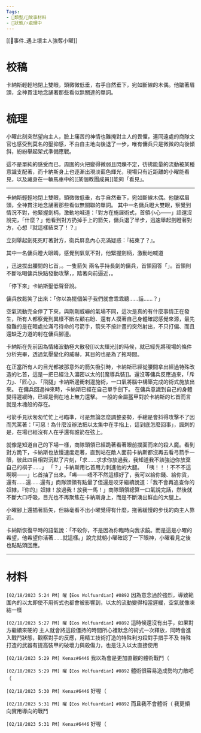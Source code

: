 ```yaml
---
Tags:
- 📎類型/🧱故事材料
- 📎狀態/⚡處理中
---
```

[[📄事件_遇上壞主人強奪小曜]]

# 校稿
卡納斯輕輕地閉上雙眼，頭微微低垂，右手自然垂下，宛如斷線的木偶。他皺著眉頭，全神貫注地念誦著那些看似無關連的單詞。

# 梳理
小曜此刻突然望向主人，臉上痛苦的神情也難掩對主人的畏懼，連同遠處的商隊文官也感受到莫名的壓抑感，不由自主地向後退了一步，唯有傭兵只是微微的向後傾斜，紛紛舉起架式準備應戰。

這不是單純的感受而已，周圍的火把變得微弱且閃爍不定，彷彿能量的流動被某種意識支配著，而卡納斯身上也逐漸出現淡藍色輝光，現場只有近距離的小曜能看見，以及藏身在一輛馬車中的[[某個教團成員]]能夠「看見」。

---
卡納斯輕輕地閉上雙眼，頭微微低垂，右手自然垂下，宛如斷線木偶。他皺褶眉頭，全神貫注地念誦著那些看似無關聯的單詞。
其中一名傭兵瞪大雙眼，察覺到情況不對，他緊握劍柄，激動地喊道：「對方在施展術式，首領小心——」話還沒說完，「什麼？」他看到對方扔掉手上的箭矢，傭兵退了半步，迅速舉起劍瞪著對方，心想『就這樣結束了！？』


立刻舉起劍死死盯著對方，衛兵屏息內心充滿疑惑：『結束了？』。

其中一名傭兵瞪大眼睛，感覺到氣氛不對，他緊握劍柄，激動地喊道

，迅速拔出腰間的匕首，。一隻箭矢
兩名手持長劍的傭兵，首領回答「」。首領則不斷吆喝傭兵快點發動攻擊，，踏著向前逼近，。

「停下來」卡納斯壓低聲音說。

傭兵放鬆笑了出來：「你以為擺個架子我們就會乖乖聽……話……？」

空氣流動完全停了下來，與剛剛威嚇的氣場不同，這次是真的有什麼事情正在發生，所有人都察覺到異樣不斷左顧右盼、還有人摸著自己身體確認感覺來源，最先發難的是在暗處拉滿弓待命的弓箭手，箭矢不按計畫的突然射出，不只打偏、而且還缺乏力道的射在傭兵腳邊。

卡納斯在先前因為情緒波動極大散發[[以太輝光]]的時候，就已經先將現場的條件分析完畢，透過氣壓變化的威嚇，其目的也是為了拖時間。

在正當所有人的目光都被那意外的箭矢吸引時，卡納斯已經從腰間拿出經過特殊改造的匕首，這是一把已經注入濃密以太的[[魔導兵裝]]。還沒等傭兵反應過來，「斥力」、「匠心」、「飛腿」卡納斯邊衝刺邊施術，一口氣將腦中構築完成的術式施放出來。
在傭兵回過神來時，卡納斯已經在自己單手劍下。
在傭兵意識到自己的身體變得遲緩時，已經是倒在地上無力還擊。
一般的金屬盔甲對於卡納斯的匕首而言就是木塊般的存在。

弓箭手見狀匆匆忙忙上弓瞄準，可是無論怎麼調整姿勢，手總是會抖得攻擊不了因而咒罵著：「可惡！為什麼沒辦法把以太集中在手指上，這到底怎麼回事」，諷刺的是，在場已經沒有人在乎還有誰箭在弦上。

就像是知道自己的下場一樣，商隊頭領已經跪著看著眼前撲面而來的殺人魔。看到對方跪下，卡納斯也放慢速度走著，直到站在敵人面前卡納斯都沒再去看弓箭手一眼，彼此四目相對沉默了片刻，「求……求求你放過我，我知道我不該強迫你放棄自己的棋子……」
「？」卡納斯用匕首用力刺進他的大腿。
「咦！！！不不不這啊啊——」匕首抽了出來。「唏——唔不不然這樣好了，我可以給你錢、給你貨，還有……還……還有」商隊頭領有點暈了但還是咬牙繼續說道：「我不會再追查你的奴隸，『你的』奴隸！放過我！放我一馬！」商隊頭領總算一口氣說完話，然後就不斷大口呼吸，目光也不再聚焦在卡納斯身上，而是不斷湧出鮮血的大腿上。

小曜腳上還插著箭矢，但絲毫看不出小曜覺得有什麼，拖著緩慢的步伐的向主人靠近。

卡納斯恢復平時的語氣說：「不殺你，不是因為你臨時向我求饒。而是這是小曜的希望，他希望你活著……就這樣。」說完就朝小曜確認了一下眼神，小曜看見之後也點點頭回應。

---

# 材料
`[02/18/2023 5:24 PM] 曜【Eos Wolfuardian】#0892`
因為意念過於強烈，導致範圍內的以太即使不用術式也都會被影響到，以太的流動變得相當遲緩，空氣就像凍結一樣


`[02/18/2023 5:27 PM] 曜【Eos Wolfuardian】#0892`
這時候還沒有出手，如果對方繼續來硬的
主人就會將這段僵持的時間所心裡默念的術式一次釋放，同時會進入戰鬥狀態，觀察對手的反應，用精工技術打造的特殊利刃殺對手措手不及
特殊打造的武器有提高裝甲的破壞力與殺傷力，也是注入以太直接使用

`[02/18/2023 5:29 PM] Kenaz#6446`
我以為會是更加直觀的體術戰鬥（


`[02/18/2023 5:29 PM] 曜【Eos Wolfuardian】#0892`
體術很容易造成勢均力敵吧（


`[02/18/2023 5:30 PM] Kenaz#6446`
好喔（


`[02/18/2023 5:31 PM] 曜【Eos Wolfuardian】#0892`
而且我不會體術（
我更傾向實用導向的戰鬥


`[02/18/2023 5:31 PM] Kenaz#6446`
好喔（